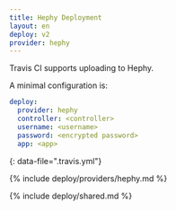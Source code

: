 ```yaml
---
title: Hephy Deployment
layout: en
deploy: v2
provider: hephy
---
```


Travis CI supports uploading to Hephy.

A minimal configuration is:

```yaml
deploy:
  provider: hephy
  controller: <controller>
  username: <username>
  password: <encrypted password>
  app: <app>
```
{: data-file=".travis.yml"}

{% include deploy/providers/hephy.md %}

{% include deploy/shared.md %}
